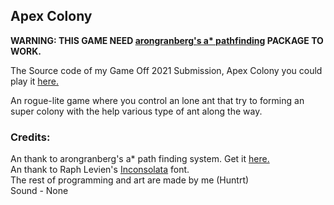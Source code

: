 ## Apex Colony

<b>WARNING: THIS GAME NEED [arongranberg's a* pathfinding](arongranberg.com/astar) PACKAGE TO WORK.</b>

The Source code of my Game Off 2021 Submission, Apex Colony you could play it [here.](https://huntrt.itch.io/apex-colony)

An rogue-lite game where you control an lone ant that try to forming an super colony with the help various type of ant along the way.

### Credits:<br/>
An thank to arongranberg's a* path finding system. Get it [here.](arongranberg.com/astar)<br/>
An thank to Raph Levien's [Inconsolata](fonts.google.com/specimen/Inconsolata) font.<br/>
The rest of programming and art are made by me (Huntrt)<br/>
Sound - None<br/>
